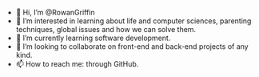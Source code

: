 - 👋 Hi, I’m @RowanGriffin
- 👀 I’m interested in learning about life and computer sciences, parenting techniques, global issues and how we can solve them.
- 🌱 I’m currently learning software development.
- 💞️ I’m looking to collaborate on front-end and back-end projects of any kind.
- 📫 How to reach me: through GitHub.

<!---
RowanGriffin/RowanGriffin is a ✨ special ✨ repository because its `README.md` (this file) appears on your GitHub profile.
You can click the Preview link to take a look at your changes.
--->
